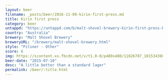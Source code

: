 ```yaml
---
layout: beer
filename: _posts/beer/2016-11-09-kirin-first-press.md
title: Kirin first press
category: beer
untappd: "https://untappd.com/b/malt-shovel-brewery-kirin-first-press-beer/349877"
country: "Australia"
brewery: "Malt Shovel Brewery"
breweryURL: "/brewery/malt-shovel-brewery.html"
style: "Pilsner - Other"
score: 6
img: https://scontent.xx.fbcdn.net/v/t1.0-0/p480x480/11026787_10153438035418745_3190886247129001905_n.jpg?_nc_cat=100&oh=9a9b6b97a46009ecb54ac80bb64e4775&oe=5C5CA020
beer-date: "2015-07-10"
desc: "A little better than a standard lager"
permalink: /beer/:title.html
---
```

